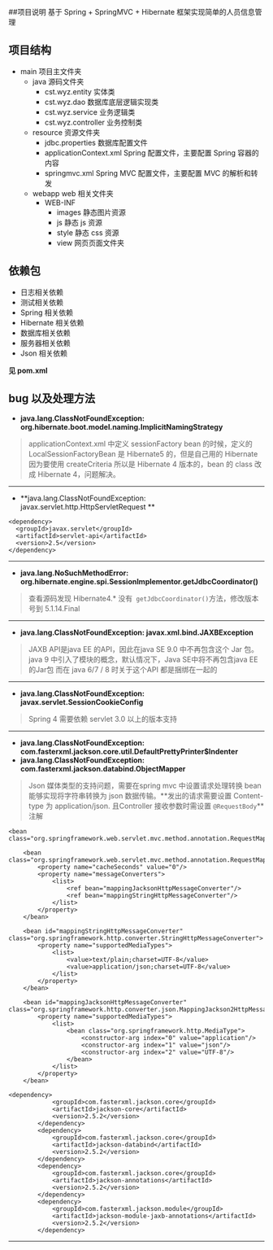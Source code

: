 ##项目说明
基于 Spring + SpringMVC + Hibernate 框架实现简单的人员信息管理<br>

## 项目结构

- main 项目主文件夹<br>
    - java 源码文件夹
        - cst.wyz.entity 实体类
        - cst.wyz.dao 数据库底层逻辑实现类
        - cst.wyz.service 业务逻辑类
        - cst.wyz.controller 业务控制类
    - resource 资源文件夹
        - jdbc.properties 数据库配置文件
        - applicationContext.xml Spring 配置文件，主要配置 Spring 容器的内容
        - springmvc.xml Spring MVC 配置文件，主要配置 MVC 的解析和转发
    - webapp web 相关文件夹
        - WEB-INF
            - images 静态图片资源
            - js 静态 js 资源
            - style 静态 css 资源
            - view 网页页面文件夹
## 依赖包
* 日志相关依赖
* 测试相关依赖
* Spring 相关依赖
* Hibernate 相关依赖
* 数据库相关依赖
* 服务器相关依赖
* Json 相关依赖

**见 pom.xml**
## bug 以及处理方法

* **java.lang.ClassNotFoundException: org.hibernate.boot.model.naming.ImplicitNamingStrategy**
> applicationContext.xml 中定义 sessionFactory bean 的时候，定义的 LocalSessionFactoryBean 是 Hibernate5 的，但是自己用的 Hibernate 因为要使用 createCriteria 所以是 Hibernate 4 版本的，bean 的 class 改成 Hibernate 4，问题解决。

---

*  **java.lang.ClassNotFoundException: javax.servlet.http.HttpServletRequest **
>  
    <dependency>
      <groupId>javax.servlet</groupId>
      <artifactId>servlet-api</artifactId>
      <version>2.5</version>
    </dependency>
---
* **java.lang.NoSuchMethodError: org.hibernate.engine.spi.SessionImplementor.getJdbcCoordinator()**
> 查看源码发现 Hibernate4.* 没有``` getJdbcCoordinator()```方法，修改版本号到 5.1.14.Final
---
* **java.lang.ClassNotFoundException: javax.xml.bind.JAXBException**
> JAXB API是java EE 的API，因此在java SE 9.0 中不再包含这个 Jar 包。 
java 9 中引入了模块的概念，默认情况下，Java SE中将不再包含java EE 的Jar包 
而在 java 6/7 / 8 时关于这个API 都是捆绑在一起的
---
* **java.lang.ClassNotFoundException: javax.servlet.SessionCookieConfig**
> Spring 4 需要依赖 servlet 3.0 以上的版本支持
---
* **java.lang.ClassNotFoundException: com.fasterxml.jackson.core.util.DefaultPrettyPrinter$Indenter**
* **java.lang.ClassNotFoundException: com.fasterxml.jackson.databind.ObjectMapper**
> Json 媒体类型的支持问题，需要在spring mvc 中设置请求处理转换 bean 能够实现将字符串转换为 json 数据传输。**发出的请求需要设置 Content-type 为 application/json. 且Controller 接收参数时需设置 ```@RequestBody```**注解
```
<bean class="org.springframework.web.servlet.mvc.method.annotation.RequestMappingHandlerMapping"/>

    <bean class="org.springframework.web.servlet.mvc.method.annotation.RequestMappingHandlerAdapter">
        <property name="cacheSeconds" value="0"/>
        <property name="messageConverters">
            <list>
                <ref bean="mappingJacksonHttpMessageConverter"/>
                <ref bean="mappingStringHttpMessageConverter"/>
            </list>
        </property>
    </bean>

    <bean id="mappingStringHttpMessageConverter" class="org.springframework.http.converter.StringHttpMessageConverter">
        <property name="supportedMediaTypes">
            <list>
                <value>text/plain;charset=UTF-8</value>
                <value>application/json;charset=UTF-8</value>
            </list>
        </property>
    </bean>

    <bean id="mappingJacksonHttpMessageConverter" class="org.springframework.http.converter.json.MappingJackson2HttpMessageConverter">
        <property name="supportedMediaTypes">
            <list>
                <bean class="org.springframework.http.MediaType">
                    <constructor-arg index="0" value="application"/>
                    <constructor-arg index="1" value="json"/>
                    <constructor-arg index="2" value="UTF-8"/>
                </bean>
            </list>
        </property>
    </bean>
```
```
<dependency>
            <groupId>com.fasterxml.jackson.core</groupId>
            <artifactId>jackson-core</artifactId>
            <version>2.5.2</version>
        </dependency>
        <dependency>
            <groupId>com.fasterxml.jackson.core</groupId>
            <artifactId>jackson-databind</artifactId>
            <version>2.5.2</version>
        </dependency>
        <dependency>
            <groupId>com.fasterxml.jackson.core</groupId>
            <artifactId>jackson-annotations</artifactId>
            <version>2.5.2</version>
        </dependency>
        <dependency>
            <groupId>com.fasterxml.jackson.module</groupId>
            <artifactId>jackson-module-jaxb-annotations</artifactId>
            <version>2.5.2</version>
        </dependency>
```
---

